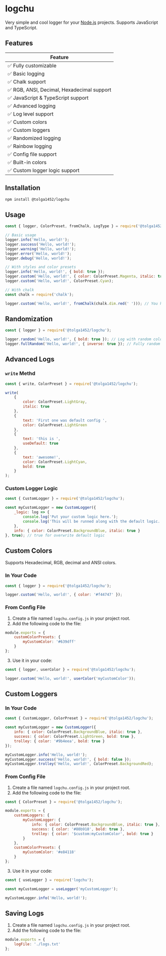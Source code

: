 # logchu

Very simple and cool logger for your [Node.js](https://nodejs.org/) projects. Supports JavaScript and TypeScript.

## Features

| Feature |
| --- |
| ✅ Fully customizable |
| ✅ Basic logging |
| ✅ Chalk support |
| ✅ RGB, ANSI, Decimal, Hexadecimal support |
| ✅ JavaScript & TypeScript support |
| ✅ Advanced logging |
| ✅ Log level support |
| ✅ Custom colors |
| ✅ Custom loggers |
| ✅ Randomized logging |
| ✅ Rainbow logging |
| ✅ Config file support |
| ✅ Built-in colors |
| ✅ Custom logger logic support |

## Installation

```bash
npm install @tolga1452/logchu
```

## Usage

```js
const { logger, ColorPreset, fromChalk, LogType } = require('@tolga1452/logchu');

// Basic usage
logger.info('Hello, world!');
logger.success('Hello, world!');
logger.warning('Hello, world!');
logger.error('Hello, world!');
logger.debug('Hello, world!');

// With styles and color presets
logger.info('Hello, world!', { bold: true });
logger.custom('Hello, world!', { color: ColorPreset.Magenta, italic: true, type: LogType.Debug });
logger.custom('Hello, world!', ColorPreset.Cyan);

// With chalk
const chalk = require('chalk');

logger.custom('Hello, world!', fromChalk(chalk.dim.red(' '))); // You have to use a single space character as text for chalk
```

## Randomization

```js
const { logger } = require('@tolga1452/logchu');

logger.random('Hello, world!', { bold: true }); // Log with random color
logger.fullRandom('Hello, world!', { inverse: true }); // Fully random log with overwrites
```

## Advanced Logs

### `write` Methd

```js
const { write, ColorPreset } = require('@tolga1452/logchu');

write(
    {
        color: ColorPreset.LightGray,
        italic: true
    },
    {
        text: 'First one was default config ',
        color: ColorPreset.LightGreen
    },
    {
        text: 'this is ',
        useDefault: true
    },
    {
        text: 'awesome!',
        color: ColorPreset.LightCyan,
        bold: true
    }
);
```

### Custom Logger Logic

```js
const { CustomLogger } = require('@tolga1452/logchu');

const myCustomLogger = new CustomLogger({
    _logic: log => {
        console.log('Put your custom logic here.');
        console.log('This will be runned along with the default logic.');
    },
    info: { color: ColorPreset.BackgroundBlue, italic: true }
}, true); // true for overwrite default logic
```

## Custom Colors

Supports Hexadecimal, RGB, decimal and ANSI colors.

### In Your Code

```js
const { logger } = require('@tolga1452/logchu');

logger.custom('Hello, world!', { color: '#f44747' });
```

### From Config File

1. Create a file named `logchu.config.js` in your project root.
2. Add the following code to the file:

```js
module.exports = {
    customColorPresets: {
        myCustomColor: '#639dff'
    }
};
```

3. Use it in your code:

```js
const { logger, userColor } = require('@tolga1452/logchu');

logger.custom('Hello, world!', userColor('myCustomColor'));
```

## Custom Loggers

### In Your Code

```js
const { CustomLogger, ColorPreset } = require('@tolga1452/logchu');

const myCustomLogger = new CustomLogger({
    info: { color: ColorPreset.BackgroundBlue, italic: true },
    success: { color: ColorPreset.LightGreen, bold: true },
    trolley: { color: '#9b4eea', bold: true }
});

myCustomLogger.info('Hello, world!');
myCustomLogger.success('Hello, world!', { bold: false });
myCustomLogger.trolley('Hello, world!', ColorPreset.BackgroundRed);
```

### From Config File

1. Create a file named `logchu.config.js` in your project root.
2. Add the following code to the file:

```js
const { ColorPreset } = require('@tolga1452/logchu');

module.exports = {
    customLoggers: {
        myCustomLogger: {
            info: { color: ColorPreset.BackgroundBlue, italic: true },
            success: { color: '#80b918', bold: true },
            trolley: { color: '$custom:myCustomColor', bold: true }
        }
    },
    customColorPresets: {
        myCustomColor: '#e84118'
    }
};
```

3. Use it in your code:

```js
const { useLogger } = require('logchu');

const myCustomLogger = useLogger('myCustomLogger');

myCustomLogger.info('Hello, world!');
```

## Saving Logs

1. Create a file named `logchu.config.js` in your project root.
2. Add the following code to the file:

```js
module.exports = {
    logFile: './logs.txt'
};
```
